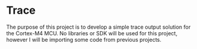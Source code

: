 # Trace
The purpose of this project is to develop a simple trace output solution for the Cortex-M4 MCU. No libraries or SDK will be used for this project, however I will be importing some code from previous projects.
